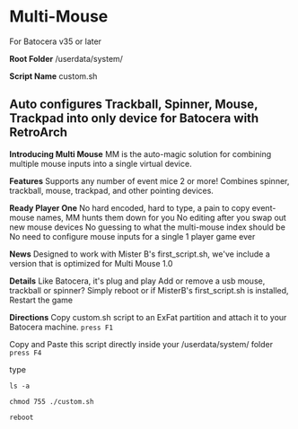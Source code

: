 # Multi-Mouse

For Batocera v35 or later

**Root Folder**
/userdata/system/

**Script Name**
custom.sh

## Auto configures Trackball, Spinner, Mouse, Trackpad into only device for Batocera with RetroArch

**Introducing Multi Mouse**
MM is the  auto-magic solution for combining multiple mouse inputs into a single virtual device.

**Features**
Supports any number of event mice 2 or more!
Combines spinner, trackball, mouse, trackpad, and other pointing devices.

**Ready Player One**
No hard encoded, hard to type, a pain to copy event-mouse names, MM hunts them down for you
No editing after you swap out new mouse devices
No guessing to what the multi-mouse index should be
No need to configure mouse inputs for a single 1 player game ever

**News**
Designed to work with Mister B's first_script.sh, we've include a version that is optimized for Multi Mouse 1.0

**Details**
Like Batocera, it's plug and play
Add or remove a usb mouse, trackball or spinner? Simply reboot or if MisterB's first_script.sh is installed, Restart the game

**Directions**
Copy custom.sh script to an ExFat partition and attach it to your Batocera machine.
`press F1`

Copy and Paste this script directly inside your /userdata/system/ folder
`press F4`


type

`ls -a`

`chmod 755 ./custom.sh`

`reboot`
